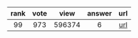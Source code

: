 
| rank | vote | view | answer | url |
|:-:|:-:|:-:|:-:|:-:|
|99|973|596374|6| [url](http://stackoverflow.com/questions/1549801/what-are-the-differences-between-type-and-isinstance) |
